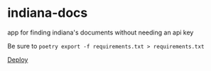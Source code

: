 # indiana-docs
app for finding indiana's documents without needing an api key

Be sure to `poetry export -f requirements.txt > requirements.txt`

[Deploy](https://www.heroku.com/deploy/?template=https://github.com/sunlightlabs/indiana-docs)
